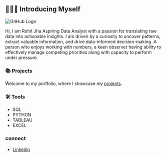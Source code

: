 ## 🙋🏻‍♀️ Introducing Myself

![GitHub Logo](https://github.com/Rkjha6634/Rkjha6634/commit/f315aa782558a87fa9a92b5452f3d94ddd19e6af)

Hi, I am Rohit Jha Aspiring Data Analyst with a passion for translating raw data into actionable insights. I am driven by a curiosity to uncover patterns, extract valuable information, and drive data-informed decision-making .A person who enjoys working with numbers, a keen observer having ability to effectively manage competing priorities along with capacity to perform under pressure.

### 📚 Projects

Welcome to my portfolio, where I showcase my [projects](https://github.com/katiehuangx/Portfolio-Guide/blob/main/README.md).

### 🛠️ Tools

- SQL
- PYTHON
- TABLEAU
- EXCEL 


### connect

- [Linkedin](www.linkedin.com/in/rohit-kumar-193aa924b)

